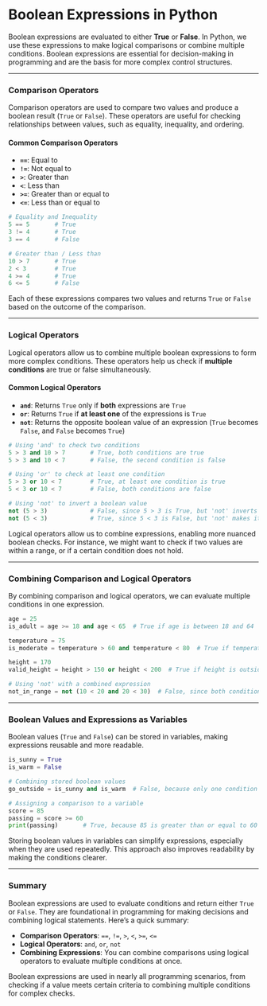 # Boolean Expressions in Python
Boolean expressions are evaluated to either **True** or **False**. In Python, we use these expressions to make logical comparisons or combine multiple conditions. Boolean expressions are essential for decision-making in programming and are the basis for more complex control structures.

---

### Comparison Operators
Comparison operators are used to compare two values and produce a boolean result (`True` or `False`). These operators are useful for checking relationships between values, such as equality, inequality, and ordering.

#### Common Comparison Operators
- **`==`**: Equal to
- **`!=`**: Not equal to
- **`>`**: Greater than
- **`<`**: Less than
- **`>=`**: Greater than or equal to
- **`<=`**: Less than or equal to

```python
# Equality and Inequality
5 == 5       # True
3 != 4       # True
3 == 4       # False

# Greater than / Less than
10 > 7       # True
2 < 3        # True
4 >= 4       # True
6 <= 5       # False
```

Each of these expressions compares two values and returns `True` or `False` based on the outcome of the comparison.

---

### Logical Operators
Logical operators allow us to combine multiple boolean expressions to form more complex conditions. These operators help us check if **multiple conditions** are true or false simultaneously.

#### Common Logical Operators
- **`and`**: Returns `True` only if **both** expressions are `True`
- **`or`**: Returns `True` if **at least one** of the expressions is `True`
- **`not`**: Returns the opposite boolean value of an expression (`True` becomes `False`, and `False` becomes `True`)

```python
# Using 'and' to check two conditions
5 > 3 and 10 > 7       # True, both conditions are true
5 > 3 and 10 < 7       # False, the second condition is false

# Using 'or' to check at least one condition
5 > 3 or 10 < 7        # True, at least one condition is true
5 < 3 or 10 < 7        # False, both conditions are false

# Using 'not' to invert a boolean value
not (5 > 3)            # False, since 5 > 3 is True, but 'not' inverts it
not (5 < 3)            # True, since 5 < 3 is False, but 'not' makes it True
```

Logical operators allow us to combine expressions, enabling more nuanced boolean checks. For instance, we might want to check if two values are within a range, or if a certain condition does not hold.

---

### Combining Comparison and Logical Operators
By combining comparison and logical operators, we can evaluate multiple conditions in one expression.

```python
age = 25
is_adult = age >= 18 and age < 65  # True if age is between 18 and 64

temperature = 75
is_moderate = temperature > 60 and temperature < 80  # True if temperature is moderate

height = 170
valid_height = height > 150 or height < 200  # True if height is outside range of 150 to 200

# Using 'not' with a combined expression
not_in_range = not (10 < 20 and 20 < 30)  # False, since both conditions are true
```

---

### Boolean Values and Expressions as Variables
Boolean values (`True` and `False`) can be stored in variables, making expressions reusable and more readable.

```python
is_sunny = True
is_warm = False

# Combining stored boolean values
go_outside = is_sunny and is_warm  # False, because only one condition is True

# Assigning a comparison to a variable
score = 85
passing = score >= 60
print(passing)       # True, because 85 is greater than or equal to 60
```

Storing boolean values in variables can simplify expressions, especially when they are used repeatedly. This approach also improves readability by making the conditions clearer.

---

### Summary
Boolean expressions are used to evaluate conditions and return either `True` or `False`. They are foundational in programming for making decisions and combining logical statements. Here’s a quick summary:
   - **Comparison Operators**: `==`, `!=`, `>`, `<`, `>=`, `<=`
   - **Logical Operators**: `and`, `or`, `not`
   - **Combining Expressions**: You can combine comparisons using logical operators to evaluate multiple conditions at once.

Boolean expressions are used in nearly all programming scenarios, from checking if a value meets certain criteria to combining multiple conditions for complex checks.
